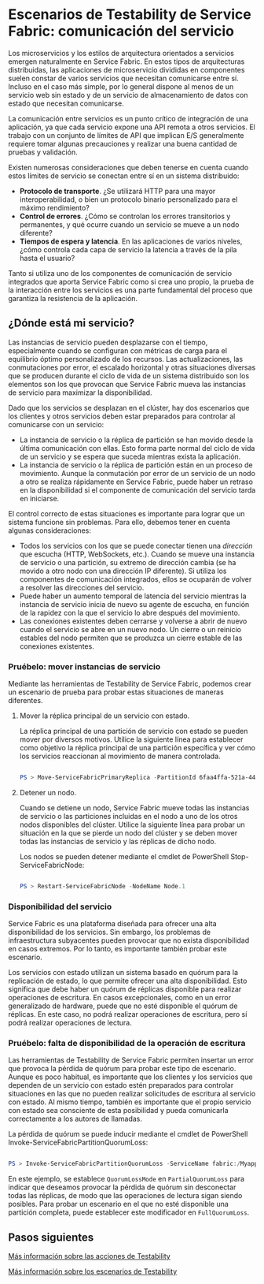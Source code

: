 <properties 
   pageTitle="Escenarios de Testability de Service Fabric: comunicación del servicio" 
   description="La comunicación entre servicios es un punto crítico de integración de una aplicación de Service Fabric. En este artículo se describen las consideraciones de diseño y las técnicas de prueba." 
   services="service-fabric" 
   documentationCenter=".net" 
   authors="vturecek" 
   manager="timlt" 
   editor=""/>

<tags
   ms.service="service-fabric"
   ms.devlang="dotnet"
   ms.topic="article"
   ms.tgt_pltfrm="NA"
   ms.workload="NA" 
   ms.date="04/17/2015"
   ms.author="vturecek"/>

# Escenarios de Testability de Service Fabric: comunicación del servicio

Los microservicios y los estilos de arquitectura orientados a servicios emergen naturalmente en Service Fabric. En estos tipos de arquitecturas distribuidas, las aplicaciones de microservicio divididas en componentes suelen constar de varios servicios que necesitan comunicarse entre sí. Incluso en el caso más simple, por lo general dispone al menos de un servicio web sin estado y de un servicio de almacenamiento de datos con estado que necesitan comunicarse.

La comunicación entre servicios es un punto crítico de integración de una aplicación, ya que cada servicio expone una API remota a otros servicios. El trabajo con un conjunto de límites de API que implican E/S generalmente requiere tomar algunas precauciones y realizar una buena cantidad de pruebas y validación.

Existen numerosas consideraciones que deben tenerse en cuenta cuando estos límites de servicio se conectan entre sí en un sistema distribuido:

 - **Protocolo de transporte**. ¿Se utilizará HTTP para una mayor interoperabilidad, o bien un protocolo binario personalizado para el máximo rendimiento?
 - **Control de errores**. ¿Cómo se controlan los errores transitorios y permanentes, y qué ocurre cuando un servicio se mueve a un nodo diferente?
 - **Tiempos de espera y latencia**. En las aplicaciones de varios niveles, ¿cómo controla cada capa de servicio la latencia a través de la pila hasta el usuario?

Tanto si utiliza uno de los componentes de comunicación de servicio integrados que aporta Service Fabric como si crea uno propio, la prueba de la interacción entre los servicios es una parte fundamental del proceso que garantiza la resistencia de la aplicación.

## ¿Dónde está mi servicio?

Las instancias de servicio pueden desplazarse con el tiempo, especialmente cuando se configuran con métricas de carga para el equilibrio óptimo personalizado de los recursos. Las actualizaciones, las conmutaciones por error, el escalado horizontal y otras situaciones diversas que se producen durante el ciclo de vida de un sistema distribuido son los elementos son los que provocan que Service Fabric mueva las instancias de servicio para maximizar la disponibilidad.

Dado que los servicios se desplazan en el clúster, hay dos escenarios que los clientes y otros servicios deben estar preparados para controlar al comunicarse con un servicio:

 + La instancia de servicio o la réplica de partición se han movido desde la última comunicación con ellas. Esto forma parte normal del ciclo de vida de un servicio y se espera que suceda mientras exista la aplicación.
 + La instancia de servicio o la réplica de partición están en un proceso de movimiento. Aunque la conmutación por error de un servicio de un nodo a otro se realiza rápidamente en Service Fabric, puede haber un retraso en la disponibilidad si el componente de comunicación del servicio tarda en iniciarse.

El control correcto de estas situaciones es importante para lograr que un sistema funcione sin problemas. Para ello, debemos tener en cuenta algunas consideraciones:

+ Todos los servicios con los que se puede conectar tienen una *dirección* que escucha (HTTP, WebSockets, etc.). Cuando se mueve una instancia de servicio o una partición, su extremo de dirección cambia (se ha movido a otro nodo con una dirección IP diferente). Si utiliza los componentes de comunicación integrados, ellos se ocuparán de volver a resolver las direcciones del servicio. 
+ Puede haber un aumento temporal de latencia del servicio mientras la instancia de servicio inicia de nuevo su agente de escucha, en función de la rapidez con la que el servicio lo abre después del movimiento.
+ Las conexiones existentes deben cerrarse y volverse a abrir de nuevo cuando el servicio se abre en un nuevo nodo. Un cierre o un reinicio estables del nodo permiten que se produzca un cierre estable de las conexiones existentes.

### Pruébelo: mover instancias de servicio

Mediante las herramientas de Testability de Service Fabric, podemos crear un escenario de prueba para probar estas situaciones de maneras diferentes.

1. Mover la réplica principal de un servicio con estado.
 
    La réplica principal de una partición de servicio con estado se pueden mover por diversos motivos. Utilice la siguiente línea para establecer como objetivo la réplica principal de una partición específica y ver cómo los servicios reaccionan al movimiento de manera controlada.

    ```powershell

    PS > Move-ServiceFabricPrimaryReplica -PartitionId 6faa4ffa-521a-44e9-8351-dfca0f7e0466 -ServiceName fabric:/MyApplication/MyService

    ```

2. Detener un nodo.

    Cuando se detiene un nodo, Service Fabric mueve todas las instancias de servicio o las particiones incluidas en el nodo a uno de los otros nodos disponibles del clúster. Utilice la siguiente línea para probar un situación en la que se pierde un nodo del clúster y se deben mover todas las instancias de servicio y las réplicas de dicho nodo.

    Los nodos se pueden detener mediante el cmdlet de PowerShell Stop-ServiceFabricNode:

    ```powershell

    PS > Restart-ServiceFabricNode -NodeName Node.1

    ```

    
    


### Disponibilidad del servicio

Service Fabric es una plataforma diseñada para ofrecer una alta disponibilidad de los servicios. Sin embargo, los problemas de infraestructura subyacentes pueden provocar que no exista disponibilidad en casos extremos. Por lo tanto, es importante también probar este escenario.

Los servicios con estado utilizan un sistema basado en quórum para la replicación de estado, lo que permite ofrecer una alta disponibilidad. Esto significa que debe haber un quórum de réplicas disponible para realizar operaciones de escritura. En casos excepcionales, como en un error generalizado de hardware, puede que no esté disponible el quórum de réplicas. En este caso, no podrá realizar operaciones de escritura, pero sí podrá realizar operaciones de lectura.

### Pruébelo: falta de disponibilidad de la operación de escritura

Las herramientas de Testability de Service Fabric permiten insertar un error que provoca la pérdida de quórum para probar este tipo de escenario. Aunque es poco habitual, es importante que los clientes y los servicios que dependen de un servicio con estado estén preparados para controlar situaciones en las que no pueden realizar solicitudes de escritura al servicio con estado. Al mismo tiempo, también es importante que el propio servicio con estado sea consciente de esta posibilidad y pueda comunicarla correctamente a los autores de llamadas.

La pérdida de quórum se puede inducir mediante el cmdlet de PowerShell Invoke-ServiceFabricPartitionQuorumLoss:

```powershell

PS > Invoke-ServiceFabricPartitionQuorumLoss -ServiceName fabric:/Myapplication/MyService -QuorumLossMode PartialQuorumLoss -QuorumLossDurationInSeconds 20

```

En este ejemplo, se establece `QuorumLossMode` en `PartialQuorumLoss` para indicar que deseamos provocar la pérdida de quórum sin desconectar todas las réplicas, de modo que las operaciones de lectura sigan siendo posibles. Para probar un escenario en el que no esté disponible una partición completa, puede establecer este modificador en `FullQuorumLoss`.

## Pasos siguientes

[Más información sobre las acciones de Testability](service-fabric-testability-actions.md)

[Más información sobre los escenarios de Testability](service-fabric-testability-scenarios.md)

<!---HONumber=August15_HO6-->
